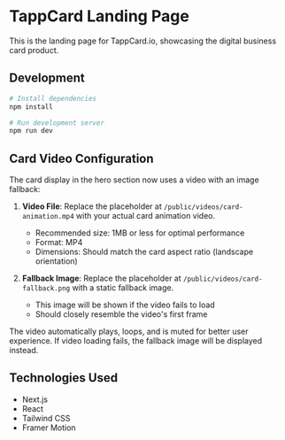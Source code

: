 # TappCard Landing Page

This is the landing page for TappCard.io, showcasing the digital business card product.

## Development

```bash
# Install dependencies
npm install

# Run development server
npm run dev
```

## Card Video Configuration

The card display in the hero section now uses a video with an image fallback:

1. **Video File**: Replace the placeholder at `/public/videos/card-animation.mp4` with your actual card animation video.

   - Recommended size: 1MB or less for optimal performance
   - Format: MP4
   - Dimensions: Should match the card aspect ratio (landscape orientation)

2. **Fallback Image**: Replace the placeholder at `/public/videos/card-fallback.png` with a static fallback image.
   - This image will be shown if the video fails to load
   - Should closely resemble the video's first frame

The video automatically plays, loops, and is muted for better user experience. If video loading fails, the fallback image will be displayed instead.

## Technologies Used

- Next.js
- React
- Tailwind CSS
- Framer Motion
